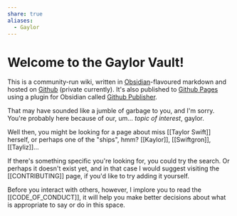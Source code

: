 ```yaml
---
share: true
aliases:
  - Gaylor
---
```


# Welcome to the Gaylor Vault!
This is a community-run wiki, written in [Obsidian](https://obsidian.md)-flavoured markdown and hosted on [Github](https://github.com/dykeaura/gaylor-vault) (private currently). It's also published to [Github Pages](https://dykeaura.github.io/gaylor-wiki) using a plugin for Obsidian called [Github Publisher](https://github.com/ObsidianPublisher/obsidian-github-publisher).

That may have sounded like a jumble of garbage to you, and I'm sorry. You're probably here because of our, um... *topic of interest*, gaylor.

Well then, you might be looking for a page about miss [[Taylor Swift]] herself, or perhaps one of the "ships", hmm? [[Kaylor]], [[Swiftgron]], [[Tayliz]]... 

If there's something specific you're looking for, you could try the search. Or perhaps it doesn't exist yet, and in that case I would suggest visiting the [[CONTRIBUTING]] page, if you'd like to try adding it yourself.

Before you interact with others, however, I implore you to read the [[CODE_OF_CONDUCT]], it will help you make better decisions about what is appropriate to say or do in this space. 